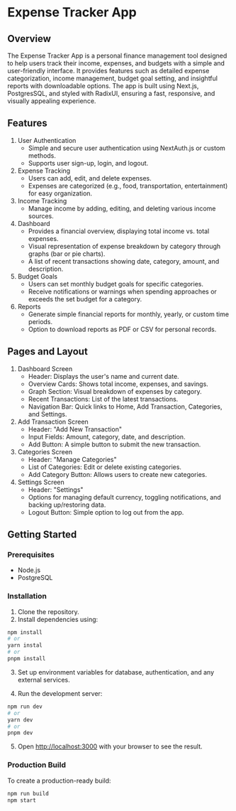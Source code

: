 # Expense Tracker App

## Overview

The Expense Tracker App is a personal finance management tool designed to help users track their income, expenses, and budgets with a simple and user-friendly interface. It provides features such as detailed expense categorization, income management, budget goal setting, and insightful reports with downloadable options. The app is built using Next.js, PostgresSQL, and styled with RadixUI, ensuring a fast, responsive, and visually appealing experience.

## Features

1. User Authentication
   - Simple and secure user authentication using NextAuth.js or custom methods.
   - Supports user sign-up, login, and logout.
2. Expense Tracking
   - Users can add, edit, and delete expenses.
   - Expenses are categorized (e.g., food, transportation, entertainment) for easy organization.
3. Income Tracking
   - Manage income by adding, editing, and deleting various income sources.
4. Dashboard
   - Provides a financial overview, displaying total income vs. total expenses.
   - Visual representation of expense breakdown by category through graphs (bar or pie charts).
   - A list of recent transactions showing date, category, amount, and description.
5. Budget Goals
   - Users can set monthly budget goals for specific categories.
   - Receive notifications or warnings when spending approaches or exceeds the set budget for a category.
6. Reports
   - Generate simple financial reports for monthly, yearly, or custom time periods.
   - Option to download reports as PDF or CSV for personal records.

## Pages and Layout

1. Dashboard Screen
   - Header: Displays the user's name and current date.
   - Overview Cards: Shows total income, expenses, and savings.
   - Graph Section: Visual breakdown of expenses by category.
   - Recent Transactions: List of the latest transactions.
   - Navigation Bar: Quick links to Home, Add Transaction, Categories, and Settings.
2. Add Transaction Screen
   - Header: "Add New Transaction"
   - Input Fields: Amount, category, date, and description.
   - Add Button: A simple button to submit the new transaction.
3. Categories Screen
   - Header: "Manage Categories"
   - List of Categories: Edit or delete existing categories.
   - Add Category Button: Allows users to create new categories.
4. Settings Screen
   - Header: "Settings"
   - Options for managing default currency, toggling notifications, and backing up/restoring data.
   - Logout Button: Simple option to log out from the app.

## Getting Started

### Prerequisites

- Node.js
- PostgreSQL

### Installation

1. Clone the repository.
2. Install dependencies using:

```bash
npm install
# or
yarn instal
# or
pnpm install
```

3. Set up environment variables for database, authentication, and any external services.

4. Run the development server:

```bash
npm run dev
# or
yarn dev
# or
pnpm dev

```

5. Open [http://localhost:3000](http://localhost:3000) with your browser to see the result.

### Production Build

To create a production-ready build:

```bash
npm run build
npm start
```
